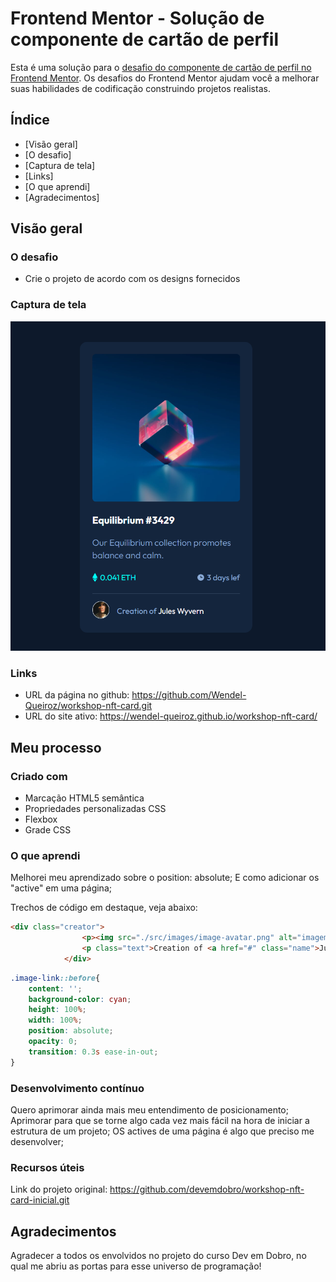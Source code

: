 # Frontend Mentor - Solução de componente de cartão de perfil

Esta é uma solução para o [desafio do componente de cartão de perfil no Frontend Mentor](https://www.frontendmentor.io/challenges/profile-card-component-cfArpWshJ). Os desafios do Frontend Mentor ajudam você a melhorar suas habilidades de codificação construindo projetos realistas.

## Índice

- [Visão geral]
- [O desafio]
- [Captura de tela]
- [Links] 
- [O que aprendi] 
- [Agradecimentos] 


## Visão geral

### O desafio

- Crie o projeto de acordo com os designs fornecidos

### Captura de tela

<img src="./design/tela-inicial.png" alt="tela inicial do projeto">

### Links

- URL da página no github: https://github.com/Wendel-Queiroz/workshop-nft-card.git
- URL do site ativo: https://wendel-queiroz.github.io/workshop-nft-card/

## Meu processo

### Criado com

- Marcação HTML5 semântica
- Propriedades personalizadas CSS
- Flexbox
- Grade CSS


### O que aprendi

Melhorei meu aprendizado sobre o position: absolute; 
E como adicionar os "active" em uma página;

Trechos de código em destaque, veja abaixo:

```html
<div class="creator">
                <p><img src="./src/images/image-avatar.png" alt="imagem avatar" class="avatar"></p>
                <p class="text">Creation of <a href="#" class="name">Jules Wyvern</a></p>
            </div>
```
```css
.image-link::before{
    content: '';
    background-color: cyan;
    height: 100%;
    width: 100%;
    position: absolute;
    opacity: 0;
    transition: 0.3s ease-in-out;
}
```

### Desenvolvimento contínuo

Quero aprimorar ainda mais meu entendimento de posicionamento;
Aprimorar para que se torne algo cada vez mais fácil na hora de iniciar a estrutura de um projeto;
OS actives de uma página é algo que preciso me desenvolver;

### Recursos úteis

Link do projeto original: https://github.com/devemdobro/workshop-nft-card-inicial.git

## Agradecimentos

Agradecer a todos os envolvidos no projeto do curso Dev em Dobro, no qual me abriu as portas para esse universo de programação!